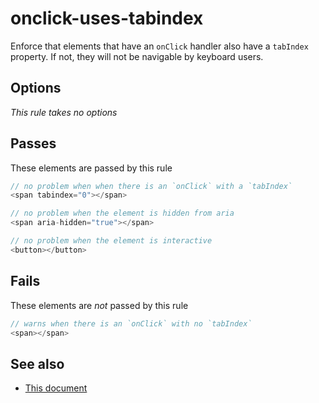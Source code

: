 # onclick-uses-tabindex


Enforce that elements that have an `onClick` handler also have
a `tabIndex` property.  If not, they will not be navigable by
keyboard users.


## Options

*This rule takes no options*

## Passes

These elements are passed by this rule
```js
// no problem when when there is an `onClick` with a `tabIndex`
<span tabindex="0"></span>

// no problem when the element is hidden from aria
<span aria-hidden="true"></span>

// no problem when the element is interactive
<button></button>
```

## Fails

These elements are *not* passed by this rule
```js
// warns when there is an `onClick` with no `tabIndex`
<span></span>
```

## See also

 - [This document](http://www.w3.org/TR/wai-aria-practices/#focus_tabindex)